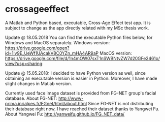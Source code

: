 # crossageeffect
A Matlab and Python based, executable, Cross-Age Effect test app. It is subject to change as the app directly related with my MSc thesis work. 

Update @ 18.05.2018
You can find the executable Python files below, for Windows and MacOS separately.
Windows version: https://drive.google.com/open?id=1lv9E_UeWf1UAcakV8C0YZn_mHA4AR9aP
MacOS version: https://drive.google.com/file/d/1n4mOW07sxT1nSWBNtvZW7d20GFe2461o/view?usp=sharing

Update @ 15.05.2018:
I decided to have Python version as well, since obtaining an executable version is easier in Python. Moreover, I have made slight changes in Matlab version.

Currently used face image dataset is provided from FG-NET group's facial database.
About FG-NET: http://www-prima.inrialpes.fr/FGnet/html/about.html
Since FG-NET is not distributing their database right now, I have reached their dataset thanks to Yangwei Fu.
About Yangwei Fu: http://yanweifu.github.io/FG_NET_data/
